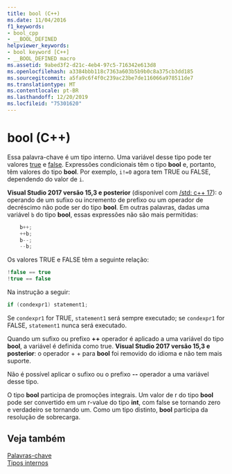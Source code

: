 ```yaml
---
title: bool (C++)
ms.date: 11/04/2016
f1_keywords:
- bool_cpp
- __BOOL_DEFINED
helpviewer_keywords:
- bool keyword [C++]
- __BOOL_DEFINED macro
ms.assetid: 9abed3f2-d21c-4eb4-97c5-716342e613d8
ms.openlocfilehash: a3384bbb118c7363a603b5b9b0c8a375cb3dd185
ms.sourcegitcommit: a5fa9c6f4f0c239ac23be7de116066a978511de7
ms.translationtype: MT
ms.contentlocale: pt-BR
ms.lasthandoff: 12/20/2019
ms.locfileid: "75301620"
---
```

# <a name="bool-c"></a>bool (C++)

Essa palavra-chave é um tipo interno. Uma variável desse tipo pode ter valores [true](../cpp/true-cpp.md) e [false](../cpp/false-cpp.md). Expressões condicionais têm o tipo **bool** e, portanto, têm valores do tipo **bool**. Por exemplo, `i!=0` agora tem TRUE ou FALSE, dependendo do valor de `i`.

**Visual Studio 2017 versão 15,3 e posterior** (disponível com [/std: c++ 17](../build/reference/std-specify-language-standard-version.md)): o operando de um sufixo ou incremento de prefixo ou um operador de decréscimo não pode ser do tipo **bool**. Em outras palavras, dadas uma variável `b` do tipo **bool**, essas expressões não são mais permitidas:

```cpp
    b++;
    ++b;
    b--;
    --b;
```

Os valores TRUE e FALSE têm a seguinte relação:

```cpp
!false == true
!true == false
```

Na instrução a seguir:

```cpp
if (condexpr1) statement1;
```

Se `condexpr1` for TRUE, `statement1` será sempre executado; se `condexpr1` for FALSE, `statement1` nunca será executado.

Quando um sufixo ou prefixo **++** operador é aplicado a uma variável do tipo **bool**, a variável é definida como true.
**Visual Studio 2017 versão 15,3 e posterior**: o operador + + para **bool** foi removido do idioma e não tem mais suporte.

Não é possível aplicar o sufixo ou o prefixo **--** operador a uma variável desse tipo.

O tipo **bool** participa de promoções integrais. Um valor de r do tipo **bool** pode ser convertido em um r-value do tipo **int**, com false se tornando zero e verdadeiro se tornando um. Como um tipo distinto, **bool** participa da resolução de sobrecarga.

## <a name="see-also"></a>Veja também

[Palavras-chave](../cpp/keywords-cpp.md)<br/>
[Tipos internos](../cpp/fundamental-types-cpp.md)